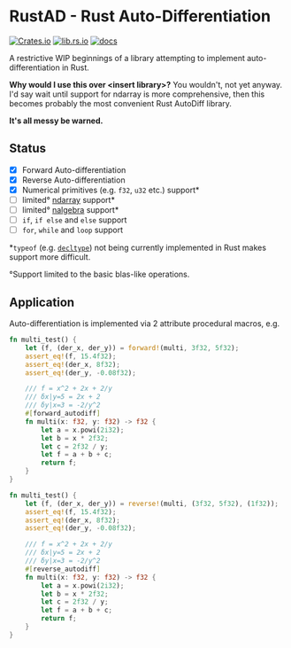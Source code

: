 # RustAD - Rust Auto-Differentiation

[![Crates.io](https://img.shields.io/crates/v/rust-ad)](https://crates.io/crates/rust-ad)
[![lib.rs.io](https://img.shields.io/crates/v/rust-ad?color=blue&label=lib.rs)](https://lib.rs/crates/rust-ad)
[![docs](https://img.shields.io/crates/v/rust-ad?color=yellow&label=docs)](https://docs.rs/rust-ad)

A restrictive WIP beginnings of a library attempting to implement auto-differentiation in Rust.

**Why would I use this over \<insert library\>?** You wouldn't, not yet anyway. I'd say wait until support for ndarray is more comprehensive, then this becomes probably the most convenient Rust AutoDiff library.

**It's all messy be warned.**

## Status

- [x] Forward Auto-differentiation
- [x] Reverse Auto-differentiation
- [x] Numerical primitives (e.g. `f32`, `u32` etc.) support*
- [ ] limited° [ndarray](https://github.com/rust-ndarray/ndarray) support*
- [ ] limited° [nalgebra](https://docs.rs/nalgebra/latest/nalgebra/) support*
- [ ] `if`, `if else` and `else` support
- [ ] `for`, `while` and `loop` support

*`typeof` (e.g. [`decltype`](https://en.cppreference.com/w/cpp/language/decltype)) not being currently implemented in Rust makes support more difficult.

°Support limited to the basic blas-like operations.

## Application

Auto-differentiation is implemented via 2 attribute procedural macros, e.g.

```rust
fn multi_test() {
    let (f, (der_x, der_y)) = forward!(multi, 3f32, 5f32);
    assert_eq!(f, 15.4f32);
    assert_eq!(der_x, 8f32);
    assert_eq!(der_y, -0.08f32);

    /// f = x^2 + 2x + 2/y
    /// δx|y=5 = 2x + 2
    /// δy|x=3 = -2/y^2
    #[forward_autodiff]
    fn multi(x: f32, y: f32) -> f32 {
        let a = x.powi(2i32);
        let b = x * 2f32;
        let c = 2f32 / y;
        let f = a + b + c;
        return f;
    }
}
```
```rust
fn multi_test() {
    let (f, (der_x, der_y)) = reverse!(multi, (3f32, 5f32), (1f32));
    assert_eq!(f, 15.4f32);
    assert_eq!(der_x, 8f32);
    assert_eq!(der_y, -0.08f32);

    /// f = x^2 + 2x + 2/y
    /// δx|y=5 = 2x + 2
    /// δy|x=3 = -2/y^2
    #[reverse_autodiff]
    fn multi(x: f32, y: f32) -> f32 {
        let a = x.powi(2i32);
        let b = x * 2f32;
        let c = 2f32 / y;
        let f = a + b + c;
        return f;
    }
}
```
